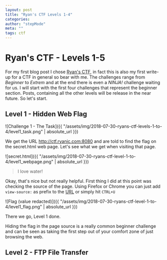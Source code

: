 ```yaml
---
layout: post
title: "Ryan's CTF Levels 1-4"
categories:
author: "stepMode"
meta: ""
tags: ctf
---
```

# Ryan's CTF - Levels 1-5

For my first blog post I chose [Ryan's CTF](http://ctf.ryanic.com/), in fact this is also my first write-up for a CTF in general so bear with me. The challenges range from *Beginner* to *Extrem* and at the end there is even a *NINJA!* challenge waiting for us. I will start with the first four challenges that represent the beginner section. Posts, containing all the other levels will be release in the near future. So let's start.

## Level 1 - Hidden Web Flag

![Challenge 1 - The Task]({{ "/assets/img/2018-07-30-ryans-ctf-levels-1-to-4/level1_task.png" | absolute_url }})

We get the URL http://ctf.ryanic.com:8080 and are told to find the flag on the secret.html web page. Let's see what we get when visiting that page.

![secret.html]({{ "/assets/img/2018-07-30-ryans-ctf-level-1-to-4/level1_webpage.png" | absolute_url }})

> I love water!

Okay, that's nice but not really helpful. First thing I did at this point was checking the source of the page. Using Firefox or Chrome you can just add `view-source:` as prefix to the [URL](view-source:http://ctf.ryanic.com:8080/secret.html) or simply hit `CTRL+U`

![Flag (value redacted)]({{ "/assets/img/2018-07-30-ryans-ctf-level-1-to-4/level1_flag.png" | absolute_url }})

There we go, Level 1 done.

Hiding the flag in the page source is a really common beginner challenge and can be seen as taking the first step out of your comfort zone of just browsing the web.

## Level 2 - FTP File Transfer

